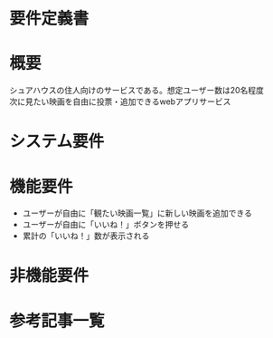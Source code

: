 # 要件定義書

# 概要

シュアハウスの住人向けのサービスである。想定ユーザー数は20名程度    
次に見たい映画を自由に投票・追加できるwebアプリサービス

# システム要件

# 機能要件
- ユーザーが自由に「観たい映画一覧」に新しい映画を追加できる
- ユーザーが自由に「いいね！」ボタンを押せる
- 累計の「いいね！」数が表示される

# 非機能要件

# 参考記事一覧